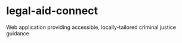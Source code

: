 # legal-aid-connect
Web application providing accessible, locally-tailored criminal justice guidance
